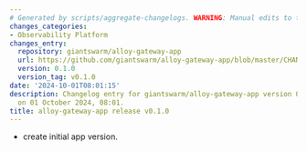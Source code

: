 ```yaml
---
# Generated by scripts/aggregate-changelogs. WARNING: Manual edits to this files will be overwritten.
changes_categories:
- Observability Platform
changes_entry:
  repository: giantswarm/alloy-gateway-app
  url: https://github.com/giantswarm/alloy-gateway-app/blob/master/CHANGELOG.md#010---2024-10-01
  version: 0.1.0
  version_tag: v0.1.0
date: '2024-10-01T08:01:15'
description: Changelog entry for giantswarm/alloy-gateway-app version 0.1.0, published
  on 01 October 2024, 08:01.
title: alloy-gateway-app release v0.1.0
---
```


- create initial app version.
